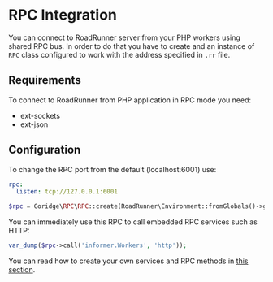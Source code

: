# RPC Integration
You can connect to RoadRunner server from your PHP workers using shared RPC bus. In order to do that you have to create and 
an instance of `RPC` class configured to work with the address specified in `.rr` file.

## Requirements
To connect to RoadRunner from PHP application in RPC mode you need: 
- ext-sockets
- ext-json

## Configuration
To change the RPC port from the default (localhost:6001) use:

```yaml
rpc:
  listen: tcp://127.0.0.1:6001
```

```php
$rpc = Goridge\RPC\RPC::create(RoadRunner\Environment::fromGlobals()->getRPCAddress());
```

You can immediately use this RPC to call embedded RPC services such as HTTP:

```php
var_dump($rpc->call('informer.Workers', 'http'));
```

You can read how to create your own services and RPC methods in [this section](/beep-beep/plugin.md).